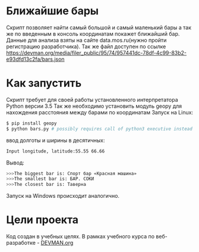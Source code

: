 # Ближайшие бары

Скрипт позволяет найти самый большой и самый маленький бары а так же по введенным в консоль координатам покажет ближайший бар. Данные для анализа взяты на сайте data.mos.ru(нужно пройти регистрацию разработчика). Так же файл доступен по ссылке https://devman.org/media/filer_public/95/74/957441dc-78df-4c99-83b2-e93dfd13c2fa/bars.json

# Как запустить

Скрипт требует для своей работы установленного интерпретатора Python версии 3.5
Так же необходимо установить модуль geopy для нахождения расстояния между барами по координатам
Запуск на Linux:

```bash
$ pip install geopy 
$ python bars.py # possibly requires call of python3 executive instead of just python

```
ввод долготы и ширины в десятичных:
```bash
Input longitude, latitude:55.55 66.66
```

Вывод:
```bash
>>>The biggest bar is: Спорт бар «Красная машина»
>>>The smallest bar is: БАР. СОКИ
>>>The closest bar is: Таверна

```
Запуск на Windows происходит аналогично.

# Цели проекта

Код создан в учебных целях. В рамках учебного курса по веб-разработке - [DEVMAN.org](https://devman.org)
